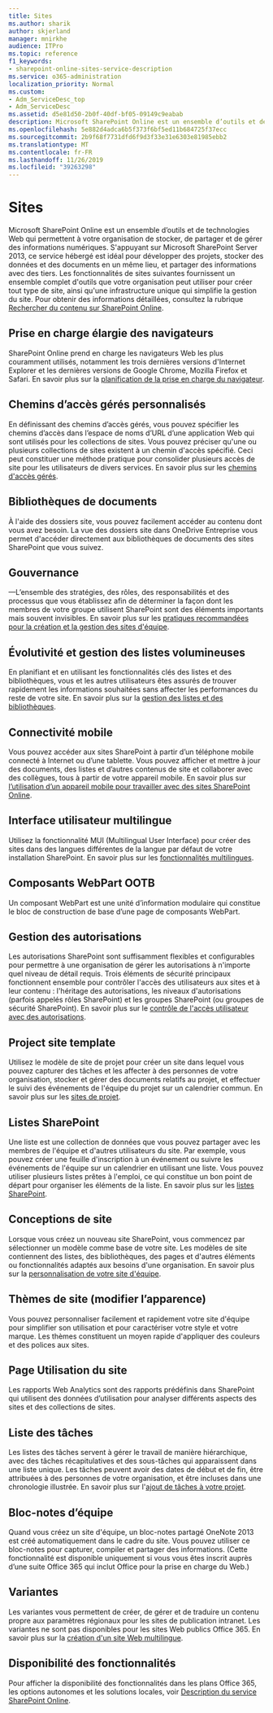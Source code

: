 ```yaml
---
title: Sites
ms.author: sharik
author: skjerland
manager: mnirkhe
audience: ITPro
ms.topic: reference
f1_keywords:
- sharepoint-online-sites-service-description
ms.service: o365-administration
localization_priority: Normal
ms.custom:
- Adm_ServiceDesc_top
- Adm_ServiceDesc
ms.assetid: d5e81d50-2b0f-40df-bf05-09149c9eabab
description: Microsoft SharePoint Online est un ensemble d’outils et de technologies Web qui permettent à votre organisation de stocker, de partager et de gérer des informations numériques. Basé sur Microsoft SharePoint Server 2013, ce service hébergé est idéal pour travailler sur des projets, stocker des données et des documents à un emplacement central et partager des informations avec d'autres utilisateurs.
ms.openlocfilehash: 5e882d4adca6b5f373f6bf5ed11b684725f37ecc
ms.sourcegitcommit: 2b9f68f7731dfd6f9d3f33e31e6303e81985ebb2
ms.translationtype: MT
ms.contentlocale: fr-FR
ms.lasthandoff: 11/26/2019
ms.locfileid: "39263298"
---
```

# <a name="sites"></a>Sites

Microsoft SharePoint Online est un ensemble d’outils et de technologies Web qui permettent à votre organisation de stocker, de partager et de gérer des informations numériques. S'appuyant sur Microsoft SharePoint Server 2013, ce service hébergé est idéal pour développer des projets, stocker des données et des documents en un même lieu, et partager des informations avec des tiers. Les fonctionnalités de sites suivantes fournissent un ensemble complet d'outils que votre organisation peut utiliser pour créer tout type de site, ainsi qu'une infrastructure unique qui simplifie la gestion du site. Pour obtenir des informations détaillées, consultez la rubrique [Rechercher du contenu sur SharePoint Online](https://support.office.com/Article/Find-content-about-SharePoint-Online-0ff4f5c6-b8b3-4d6a-be9a-99e6dcb9a3b7).
  
## <a name="cross-browser-support"></a>Prise en charge élargie des navigateurs

SharePoint Online prend en charge les navigateurs Web les plus couramment utilisés, notamment les trois dernières versions d'Internet Explorer et les dernières versions de Google Chrome, Mozilla Firefox et Safari. En savoir plus sur la [planification de la prise en charge du navigateur](https://go.microsoft.com/fwlink/?LinkId=271048).
  
## <a name="custom-managed-paths"></a>Chemins d’accès gérés personnalisés

En définissant des chemins d’accès gérés, vous pouvez spécifier les chemins d’accès dans l’espace de noms d’URL d’une application Web qui sont utilisés pour les collections de sites. Vous pouvez préciser qu'une ou plusieurs collections de sites existent à un chemin d'accès spécifié. Ceci peut constituer une méthode pratique pour consolider plusieurs accès de site pour les utilisateurs de divers services. En savoir plus sur les [chemins d'accès gérés](https://go.microsoft.com/fwlink/?LinkId=271049).
  
## <a name="document-libraries"></a>Bibliothèques de documents

À l'aide des dossiers site, vous pouvez facilement accéder au contenu dont vous avez besoin. La vue des dossiers site dans OneDrive Entreprise vous permet d'accéder directement aux bibliothèques de documents des sites SharePoint que vous suivez. 
  
## <a name="governance"></a>Gouvernance

&mdash;L’ensemble des stratégies, des rôles, des responsabilités et des processus que vous établissez afin de déterminer la façon dont les membres de votre groupe utilisent SharePoint sont des éléments importants mais souvent invisibles. En savoir plus sur les [pratiques recommandées pour la création et la gestion des sites d'équipe](https://go.microsoft.com/fwlink/?LinkId=271050).
  
## <a name="large-list-scalability-and-management"></a>Évolutivité et gestion des listes volumineuses

En planifiant et en utilisant les fonctionnalités clés des listes et des bibliothèques, vous et les autres utilisateurs êtes assurés de trouver rapidement les informations souhaitées sans affecter les performances du reste de votre site. En savoir plus sur la [gestion des listes et des bibliothèques](https://go.microsoft.com/fwlink/?LinkId=271051).
  
## <a name="mobile-connectivity"></a>Connectivité mobile

Vous pouvez accéder aux sites SharePoint à partir d’un téléphone mobile connecté à Internet ou d’une tablette. Vous pouvez afficher et mettre à jour des documents, des listes et d’autres contenus de site et collaborer avec des collègues, tous à partir de votre appareil mobile. En savoir plus sur [l’utilisation d’un appareil mobile pour travailler avec des sites SharePoint Online](https://go.microsoft.com/fwlink/?LinkId=271052).
  
## <a name="multilingual-user-interface"></a>Interface utilisateur multilingue

Utilisez la fonctionnalité MUI (Multilingual User Interface) pour créer des sites dans des langues différentes de la langue par défaut de votre installation SharePoint. En savoir plus sur les [fonctionnalités multilingues](https://go.microsoft.com/fwlink/?LinkId=271053).
  
## <a name="ootb-web-parts"></a>Composants WebPart OOTB

Un composant WebPart est une unité d’information modulaire qui constitue le bloc de construction de base d’une page de composants WebPart.
  
## <a name="permissions-management"></a>Gestion des autorisations

Les autorisations SharePoint sont suffisamment flexibles et configurables pour permettre à une organisation de gérer les autorisations à n'importe quel niveau de détail requis. Trois éléments de sécurité principaux fonctionnent ensemble pour contrôler l'accès des utilisateurs aux sites et à leur contenu : l'héritage des autorisations, les niveaux d'autorisations (parfois appelés rôles SharePoint) et les groupes SharePoint (ou groupes de sécurité SharePoint). En savoir plus sur le [contrôle de l'accès utilisateur avec des autorisations](https://go.microsoft.com/fwlink/?LinkId=271054).
  
## <a name="project-site-template"></a>Project site template

Utilisez le modèle de site de projet pour créer un site dans lequel vous pouvez capturer des tâches et les affecter à des personnes de votre organisation, stocker et gérer des documents relatifs au projet, et effectuer le suivi des événements de l'équipe du projet sur un calendrier commun. En savoir plus sur les [sites de projet](https://go.microsoft.com/fwlink/?LinkId=271228).
  
## <a name="sharepoint-lists"></a>Listes SharePoint

Une liste est une collection de données que vous pouvez partager avec les membres de l'équipe et d'autres utilisateurs du site. Par exemple, vous pouvez créer une feuille d'inscription à un événement ou suivre les événements de l'équipe sur un calendrier en utilisant une liste. Vous pouvez utiliser plusieurs listes prêtes à l'emploi, ce qui constitue un bon point de départ pour organiser les éléments de la liste. En savoir plus sur les [listes SharePoint](https://go.microsoft.com/fwlink/?LinkId=271056).
  
## <a name="site-designs"></a>Conceptions de site

Lorsque vous créez un nouveau site SharePoint, vous commencez par sélectionner un modèle comme base de votre site. Les modèles de site contiennent des listes, des bibliothèques, des pages et d'autres éléments ou fonctionnalités adaptés aux besoins d'une organisation. En savoir plus sur la [personnalisation de votre site d'équipe](https://go.microsoft.com/fwlink/?LinkId=271058).
  
## <a name="site-themes-change-the-look"></a>Thèmes de site (modifier l’apparence)

Vous pouvez personnaliser facilement et rapidement votre site d'équipe pour simplifier son utilisation et pour caractériser votre style et votre marque. Les thèmes constituent un moyen rapide d'appliquer des couleurs et des polices aux sites.
  
## <a name="site-usage-page"></a>Page Utilisation du site

Les rapports Web Analytics sont des rapports prédéfinis dans SharePoint qui utilisent des données d’utilisation pour analyser différents aspects des sites et des collections de sites. 
  
## <a name="task-list"></a>Liste des tâches

Les listes des tâches servent à gérer le travail de manière hiérarchique, avec des tâches récapitulatives et des sous-tâches qui apparaissent dans une liste unique. Les tâches peuvent avoir des dates de début et de fin, être attribuées à des personnes de votre organisation, et être incluses dans une chronologie illustrée. En savoir plus sur l'[ajout de tâches à votre projet](https://go.microsoft.com/fwlink/?LinkId=271230).
  
## <a name="team-notebook"></a>Bloc-notes d’équipe

Quand vous créez un site d'équipe, un bloc-notes partagé OneNote 2013 est créé automatiquement dans le cadre du site. Vous pouvez utiliser ce bloc-notes pour capturer, compiler et partager des informations. (Cette fonctionnalité est disponible uniquement si vous vous êtes inscrit auprès d’une suite Office 365 qui inclut Office pour la prise en charge du Web.)
  
## <a name="variations"></a>Variantes

Les variantes vous permettent de créer, de gérer et de traduire un contenu propre aux paramètres régionaux pour les sites de publication intranet. Les variantes ne sont pas disponibles pour les sites Web publics Office 365. En savoir plus sur la [création d'un site Web multilingue](https://go.microsoft.com/fwlink/?LinkId=272921).
  
## <a name="feature-availability"></a>Disponibilité des fonctionnalités

Pour afficher la disponibilité des fonctionnalités dans les plans Office 365, les options autonomes et les solutions locales, voir [Description du service SharePoint Online](sharepoint-online-service-description.md).
  


